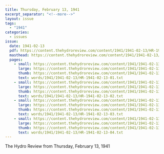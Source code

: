 ```yaml
---
title: Thursday, February 13, 1941
excerpt_separator: "<!--more-->"
layout: issue
tags:
  - "1941"
categories:
  - issues
issue:
  date: 1941-02-13
  pdf: https://content.thehydroreview.com/content/1941/1941-02-13/HR-1941-02-13.pdf
  masthead: https://content.thehydroreview.com/content/1941/1941-02-13/masthead/HR-1941-02-13.jpg
  pages:
    - small: https://content.thehydroreview.com/content/1941/1941-02-13/small/HR-1941-02-13-01.jpg
      large: https://content.thehydroreview.com/content/1941/1941-02-13/large/HR-1941-02-13-01.jpg
      thumb: https://content.thehydroreview.com/content/1941/1941-02-13/thumbnails/HR-1941-02-13-01.jpg
      text: words/1941/1941-02-13/HR-1941-02-13-01.txt
    - small: https://content.thehydroreview.com/content/1941/1941-02-13/small/HR-1941-02-13-02.jpg
      large: https://content.thehydroreview.com/content/1941/1941-02-13/large/HR-1941-02-13-02.jpg
      thumb: https://content.thehydroreview.com/content/1941/1941-02-13/thumbnails/HR-1941-02-13-02.jpg
      text: words/1941/1941-02-13/HR-1941-02-13-02.txt
    - small: https://content.thehydroreview.com/content/1941/1941-02-13/small/HR-1941-02-13-03.jpg
      large: https://content.thehydroreview.com/content/1941/1941-02-13/large/HR-1941-02-13-03.jpg
      thumb: https://content.thehydroreview.com/content/1941/1941-02-13/thumbnails/HR-1941-02-13-03.jpg
      text: words/1941/1941-02-13/HR-1941-02-13-03.txt
    - small: https://content.thehydroreview.com/content/1941/1941-02-13/small/HR-1941-02-13-04.jpg
      large: https://content.thehydroreview.com/content/1941/1941-02-13/large/HR-1941-02-13-04.jpg
      thumb: https://content.thehydroreview.com/content/1941/1941-02-13/thumbnails/HR-1941-02-13-04.jpg
      text: words/1941/1941-02-13/HR-1941-02-13-04.txt
---
```


The Hydro Review from Thursday, February 13, 1941

<!--more-->

